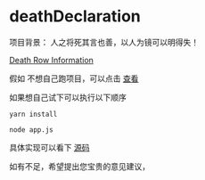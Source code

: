 # deathDeclaration

项目背景：
人之将死其言也善，以人为镜可以明得失！


[Death Row Information](https://www.tdcj.texas.gov/death_row/dr_executed_offenders.html)

假如 不想自己跑项目，可以点击 [查看](./data.js)

如果想自己试下可以执行以下顺序

```
yarn install

node app.js
```

具体实现可以看下 [源码](./app.js) 

如有不足，希望提出您宝贵的意见建议，



